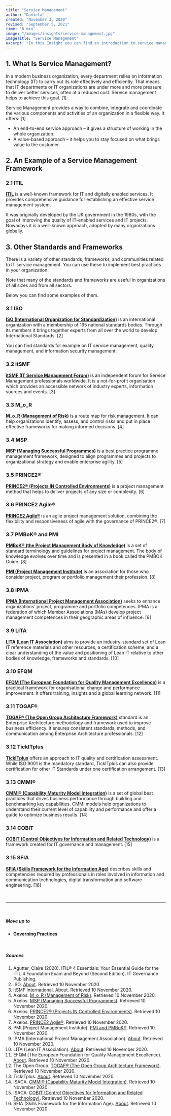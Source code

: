 ```yaml
---
title: "Service Management"
author: "Daniela"
created: "November 3, 2020"
revised: "September 5, 2021"
time: "8 min"
image: "/images/insights/service-management.jpg"
imageTitle: "Service Management"
excerpt: "In this Insight you can find an introduction to service management, and information on standards, frameworks, and communities related to IT service management."
---
```


## 1. What Is Service Management?

In a modern business organization, every department relies on information technology (IT) to carry out its role effectively and efficiently. That means that IT departments or IT organizations are under more and more pressure to deliver better services, often at a reduced cost. Service management helps to achieve this goal. [1]

Service Management provides a way to combine, integrate and coordinate the various components and activities of an organization in a flexible way. It offers: [1]

- An end-to-end service approach – it gives a structure of working in the whole organization.
- A value-based approach – it helps you to stay focused on what brings value to the customer.

## 2. An Example of a Service Management Framework

### 2.1 ITIL

[**ITIL**](/insights/itil-4) is a well-known framework for IT and digitally enabled services. It provides comprehensive guidance for establishing an effective service management system.

It was originally developed by the UK government in the 1980s, with the goal of improving the quality of IT-enabled services and IT projects. Nowadays it is a well-known approach, adopted by many organizations globally.

## 3. Other Standards and Frameworks

There is a variety of other standards, frameworks, and communities related to IT service management. You can use these to implement best practices in your organization. 

Note that many of the standards and frameworks are useful in organizations of all sizes and from all sectors.

Below you can find some examples of them.

### 3.1 ISO 

[**ISO (International Organization for Standardization)**](https://www.iso.org/) is an international organization with a membership of 165 national standards bodies. Through its members it brings together experts from all over the world to develop International Standards. [2]

You can find standards for example on IT service management, quality management, and information security management.

### 3.2 itSMF

[**itSMF (IT Service Management Forum)**](https://www.itsmfi.org/) is an independent forum for Service Management professionals worldwide. It is a not-for-profit organisation which provides an accessible network of industry experts, information sources and events. [3]

### 3.3 M_o_R 

[**M_o_R (Management of Risk)**](https://www.axelos.com/best-practice-solutions/mor) is a route map for risk management. It can help organizations identify, assess, and control risks and put in place effective frameworks for making informed decisions. [4]

### 3.4 MSP 

[**MSP (Managing Successful Programmes)**](https://www.axelos.com/best-practice-solutions/msp) is a best practice programme management framework, designed to align programmes and projects to organizational strategy and enable enterprise agility. [5]

### 3.5 PRINCE2® 

[**PRINCE2® (Projects IN Controlled Environments)**](https://www.axelos.com/best-practice-solutions/prince2) is a project management method that helps to deliver projects of any size or complexity. [6]

### 3.6 PRINCE2 Agile®

[**PRINCE2 Agile®**](https://www.axelos.com/best-practice-solutions/prince2-agile/what-is-prince2-agile) is an agile project management solution, combining the flexibility and responsiveness of agile with the governance of PRINCE2®. [7]

### 3.7 PMBoK® and PMI

[**PMBoK® (the Project Management Body of Knowledge)**](https://www.pmi.org/pmbok-guide-standards) is a set of standard terminology and guidelines for project management. The body of knowledge evolves over time and is presented in a book called the PMBOK Guide. [8]

[**PMI (Project Management Institute)**](https://www.pmi.org/about) is an association for those who consider project, program or portfolio management their profession. [8]

### 3.8 IPMA 

[**IPMA (International Project Management Association)**](https://www.ipma.world/) seeks to enhance organizations’ project, programme and portfolio competences. IPMA is a federation of which Member Associations (MAs) develop project management competences in their geographic areas of influence. [9]

### 3.9 LITA

[**LITA (Lean IT Association)**](https://www.leanitassociation.com/) aims to provide an industry-standard set of Lean IT reference materials and other resources, a certification scheme, and a clear understanding of the value and positioning of Lean IT relative to other bodies of knowledge, frameworks and standards. [10]

### 3.10 EFQM 

[**EFQM (The European Foundation for Quality Management Excellence)**](https://www.efqm.org/) is a practical framework for organisational change and performance improvement. It offers training, insights and a global learning network. [11]

### 3.11 TOGAF® 

[**TOGAF® (The Open Group Architecture Framework)**](https://www.opengroup.org/togaf) standard is an Enterprise Architecture methodology and framework used to improve business efficiency. It ensures consistent standards, methods, and communication among Enterprise Architecture professionals. [12]


### 3.12 TickITplus

[**TickITplus**](https://www.tickitplus.org/) offers an approach to IT quality and certification assessment. While ISO 9001 is the mandatory standard, TickITplus can also provide certification for other IT Standards under one certification arrangement. [13]

### 3.13 CMMI®

[**CMMI® (Capability Maturity Model Integration)**](https://cmmiinstitute.com/) is a set of global best practices that drives business performance through building and benchmarking key capabilities. CMMI models help organizations to understand their current level of capability and performance and offer a guide to optimize business results. [14]

### 3.14 COBIT 

[**COBIT (Control Objectives for Information and Related Technology)**](https://www.isaca.org/resources/cobit) is a framework created for IT governance and management. [15]

### 3.15 SFIA 

[**SFIA (Skills Framework for the Information Age)**](https://sfia-online.org/) describes skills and competencies required by professionals in roles involved in information and communication technologies, digital transformation and software engineering. [16]

&nbsp;

***
&nbsp;

##### Move up to

- [**Governing Practices**](/insights/governing-practices)

&nbsp;

##### Sources

1. Agutter, Claire (2020). ITIL® 4 Essentials: Your Essential Guide for the ITIL 4 Foundation Exam and Beyond (Second Edition). IT Governance Publishing.
2. ISO. [About](https://www.iso.org/about-us.html). Retrieved 10 November 2020.
3. itSMF International. [About](https://www.itsmfi.org/page/AboutUs). Retrieved 10 November 2020.
4. Axelos. [M_o_R (Management of Risk)](https://www.axelos.com/best-practice-solutions/mor). Retrieved 10 November 2020.
5. Axelos. [MSP (Managing Successful Programmes)](https://www.axelos.com/best-practice-solutions/msp). Retrieved 10 November 2020.
6. Axelos. [PRINCE2® (Projects IN Controlled Environments)](https://www.axelos.com/best-practice-solutions/prince2). Retrieved 10 November 2020.
7. Axelos. [PRINCE2 Agile®](https://www.axelos.com/best-practice-solutions/prince2-agile/what-is-prince2-agile). Retrieved 10 November 2020.
8. PMI (Project Management Institute). [PMI and PMBoK®](https://www.pmi.org/). Retrieved 10 November 2020.
9. IPMA (International Project Management Association). [About](https://www.ipma.world/). Retrieved 10 November 2020.
10. LITA (Lean IT Association). [About](https://www.leanitassociation.com/about-lita/). Retrieved 10 November 2020.
11. EFQM (The European Foundation for Quality Management Excellence). [About](https://www.efqm.org/). Retrieved 10 November 2020.
12. The Open Group. [TOGAF® (The Open Group Architecture Framework)](https://www.opengroup.org/togaf). Retrieved 10 November 2020.
13. TickITplus. [About](https://www.tickitplus.org/en/what-is-tickitplus.html). Retrieved 10 November 2020.
14. ISACA. [CMMI® (Capability Maturity Model Integration)](https://cmmiinstitute.com/). Retrieved 10 November 2020.
15. ISACA. [COBIT (Control Objectives for Information and Related Technology)](https://www.isaca.org/resources/cobit). Retrieved 10 November 2020.
16. SFIA (Skills Framework for the Information Age). [About](https://sfia-online.org/en/about-sfia). Retrieved 10 November 2020.

